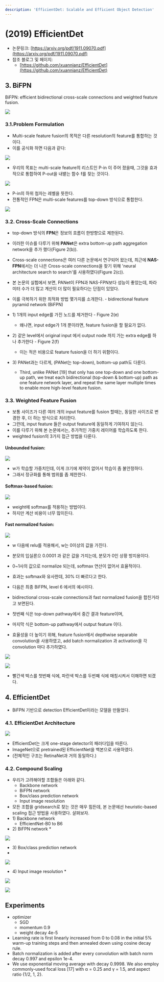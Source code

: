 ```yaml
---
description: 'EfficientDet: Scalable and Efficient Object Detection'
---
```


# \(2019\) EfficientDet

* 논문링크: [https://arxiv.org/pdf/1911.09070.pdf](https://arxiv.org/pdf/1911.09070.pdf)
* 참조 블로그 및 페이지:
  * [https://github.com/xuannianz/EfficientDet](https://github.com/xuannianz/EfficientDet)

## 3. BiFPN

BiFPN: efficient bidirectional cross-scale connections and weighted feature fusion.

![](../.gitbook/assets/image%20%2848%29.png)

### 3.1.Problem Formulation

*  Multi-scale feature fusion의 목적은 다른 resolution의 feature를 통합하는 것이다.
* 이를 공식화 하면 다음과 같다:

![](../.gitbook/assets/image%20%28137%29.png)

* 우리의 목표는 multi-scale feature의 리스트인 P-in 이 주어 졌을때, 그것을 효과적으로 통합하여 P-out을 내뱉는 함수 f를 찾는 것이다.

![](../.gitbook/assets/image%20%288%29.png)

* P-in의 하위 첨자는 레벨을 뜻한다.
* 전통적인 FPN은 multi-scale features를 top-down 방식으로 통합한다.

![](../.gitbook/assets/image%20%28140%29.png)

### 3.2. Cross-Scale Connections

* top-down 방식의  **FPN**은 정보의 흐름이 한방향으로 제한된다.
* 이러한 이슈를 다루기 위해 **PANet**은 extra bottom-up path aggregation network을 추가 했다\(Figure 2\(b\)\). 
* Cross-scale connections은 여러 다른 논문에서 연구되어 왔는데, 최근에 **NAS-FPN**에서는 더 나은 Cross-scale connections을 찾기 위해 'neural architecture search to search'를 사용하였다\(Figure 2\(c\)\).
*  본 논문의 실험에서 보면, PANet이 FPN과 NAS-FPN보다 성능이 좋았는데, 파라미터 수가 더 많고 계산이 더 많이 필요하다는 단점이 있었다. 
* 이를 극복하기 위한 최적화 방법 몇가지를 소개한다. - bidirectional feature pyramid network \(BiFPN\)



* 1\) 1개의 input edge를 가진 노드를 제거한다 - Figure 2\(e\)
  * 왜나면, input edge가 1개 뿐이라면, feature fusion을 할 필요가 없다.
* 2\)  같은 level에서 original input 에서 output node 까지 가는 extra edge를 하나 추가한다 - Figure 2\(f\)
  * 이는 적은 비용으로 feature fusion을  더 하기 위함이다.
* 3\) PANet과는 다르게, \(PANet는 top-down\), bottom-up path도 다룬다.
  * Third, unlike PANet \[19\] that only has one top-down and one bottom-up path, we treat each bidirectional \(top-down & bottom-up\) path as one feature network layer, and repeat the same layer multiple times to enable more high-level feature fusion. 

### 3.3. Weighted Feature Fusion

* 보통 사이즈가 다른 여러 개의 input feature를 fusion 할때는, 동일한 사이즈로 변경한 후, 더 하는 방식으로 처리한다.
* 그런데, input feature 들은 output feature에 동일하게 기여하지 않는다.
* 이를 다루기 위해 본 논문에서는, 추가적인 가중치 레이어를 학습하도록 한다. 
*  weighted fusion의 3가지 접근 방법을 다룬다. 

#### Unbounded fusion:

![](../.gitbook/assets/image%20%282%29.png)

* w가 학습할 가중치인데, 이게 크기에 제약이 없어서 학습이 좀 불안정하다.
* 그래서 정규화를 통해 범위를 좀 제한한다.

#### Softmax-based fusion:

![](../.gitbook/assets/image%20%28123%29.png)

* weight에 softmax를 적용하는 방법이다.
* 하지만 계산 비용이 너무 많이든다.

#### Fast normalized fusion:

![](../.gitbook/assets/image%20%2850%29.png)

* w 다음에 relu를 적용해서, w는 0이상의 값을 가진다.
* 분모의 입실론으 0.0001 과 같은 값을 가지는데, 분모가 0인 상황 방지용이다.
* 0~1사의 값으로 normalize 되는데, softmax 연산이 없어서 효율적이다.
* 효과는 softmax와 유사한데, 30%  더 빠르다고 한다.



* 다음은 최종 BiFPN, level 6 에서의 예시이다.
* bidirectional cross-scale connections과 fast normalized fusion을 합친거라고 보면된다.
* 첫번째 식은 top-down pathway에서 중간 결과 feature이며, 
* 마지막 식은 bottom-up pathway에서 output feature 이다.
* 효율성을 더 높이기 위해, feature fusion에서 depthwise separable convolution을 사용하였고,  add batch normalization 과 activation을 각 convolution 마다 추가하였다.

![](../.gitbook/assets/image%20%28110%29.png)

![](../.gitbook/assets/image%20%2861%29.png)

* 빨간색 박스를 첫번째 식에, 파란색 박스를 두번째 식에 매칭시켜서 이해하면 되겠다.

## 4. EfficientDet

* BiFPN 기반으로 detection EfficientDet이라는 모델을 만들었다.

### 4.1. EfficientDet Architecture

![](../.gitbook/assets/image%20%28119%29.png)

* EfficientDet는 크게 one-stage detector의 패러다임을 따른다.
* ImageNet으로 pretrained된 EfficientNet을 백본으로 사용하였다.
* \(전체적인 구조는 RetinaNet과 거의 동일하다.\)

### 4.2. Compound Scaling

* 우리가 고려해야할 조합들은 아래와 같다.
  * Backbone network
  * BiFPN network
  * Box/class prediction network
  * Input image resolution
* 모든 조합을 gridsearch로 찾는 것은 매우 힘든데,  본 논문에선 heuristic-based scaling 접근 방법을 사용하였다. 살펴보자.
* 1\)  Backbone network
  * EfficientNet-B0 to B6
* 2\) BiFPN network
  * 

![](../.gitbook/assets/image%20%2898%29.png)

* 3\) Box/class prediction network
* 
![](../.gitbook/assets/image%20%2814%29.png)

* 4\) Input image resolution
  * 

![](../.gitbook/assets/image%20%2846%29.png)



![](../.gitbook/assets/image%20%2874%29.png)









## Experiments

* optimizer
  * SGD
  * momentum 0.9 
  *  weight decay 4e-5
* Learning rate is first linearly increased from 0 to 0.08 in the initial 5% warm-up training steps and then annealed down using cosine decay rule.
* Batch normalization is added after every convolution with batch norm decay 0.997 and epsilon 1e-4.
* We use exponential moving average with decay 0.9998. We also employ commonly-used focal loss \[17\] with α = 0.25 and γ = 1.5, and aspect ratio {1/2, 1, 2}.

